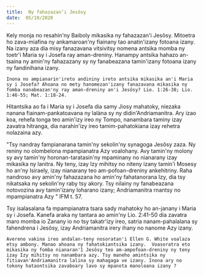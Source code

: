 ```yaml
---
title:  Ny fahazazan’i Jesôsy
date:  05/10/2020
---
```


Kely monja no resahin'ny Baiboly mikasika ny fahazazan'i Jesôsy. Mitoetra ho zava-miafina ny ankamaroan'ny fiainany tao anatin'izany fotoana izany. Na izany aza dia misy fanazavana vitsivitsy nomena antsika momba ny toetr'i Maria sy i Josefa ray aman-dreniny. Hanampy antsika hahazo an-tsaina ny amin'ny fahazazany sy ny fanabeazana tamin'izany fotoana izany ny fandinihana izany.

`Inona no ampianarin'ireto andininy ireto antsika mikasika an'i Maria sy i Josefa? Ahoana no mety hanomezan'izany fanazavana mikasika ny fomba nanabeazan'ny ray aman-dreniny an'i Jesôsy? Lio. 1:26-38; Lio. 1:46-55; Mat. 1:18-24.`

Hitantsika ao fa i Maria sy i Josefa dia samy Jiosy mahatoky, niezaka nanana fiainam-pankatoavana ny lalàna sy ny didin'Andriamanitra. Ary izao koa, rehefa tonga teo amin'izy ireo ny Tompo, nanambara taminy izay zavatra hitranga, dia narahin'izy ireo tamim-pahatokiana izay rehetra nolazaina azy.

"Tsy nandray fampianarana tamin'ny sekolin'ny synagoga Jesôsy zaza. Ny reniny no olombelona mpampianatra Azy voalohany. Avy tamin'ny molony sy avy tamin'ny horonan-taratasin'ny mpaminany no nianarany izay mikasika ny lanitra. Ny teny, izay Izy mihitsy no niteny izany tamin'i Mosesy ho an'ny Isiraely, izay nianarany teo am-pofoan-dreniny ankehitriny. Raha nandroso avy amin'ny fahazazana ho amin'ny fahatanorana Izy, dia tsy nikatsaka ny sekolin'ny raby tsy akory. Tsy nilainy ny fanabeazana notovozina avy tamin'izany loharano izany; Andriamanitra rnantsy no mpampianatra Azy " IFM t. 57.

Tsy isalasalana fa mpampianatra tsara sady mahatoky ho an-janany i Maria sy i Josefa. Kanefa araka ny tantara ao amin'ny Lio. 2:41-50 dia zavatra maro momba io Zanany io no tsy takatr'izy ireo, satria nanam-pahalalana sy fahendrena i Jesôsy, izay Andriamanitra irery ihany no nanome Azy izany.

`Avereno vakina ireo andalan-teny nosoratan'i Ellen G. White voalaza etsy ambony. Manao ahoana ny fahatokiantsika izany.  Voasoratra eto mikasika ny fomba nianaran'î Jesôsy teo am-ampofoan-dreniny ny teny izay Izy mihitsy no nanambara azy. Tsy maneho amintsika ny fitiavan'Andriamanitra lalina sy mahagaga ve izany. Inona ary no tokony hataontsika zavaboary lavo sy mpanota manoloana izany ?`